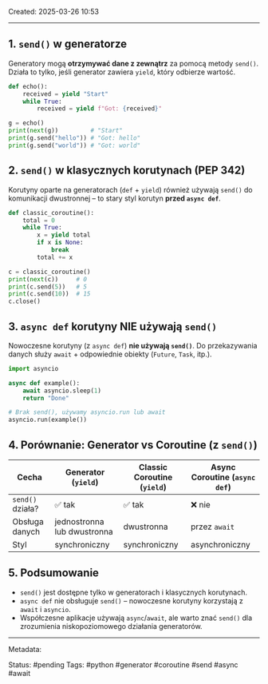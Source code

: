 Created: 2025-03-26 10:53

--- 
## 1. `send()` w generatorze

Generatory mogą **otrzymywać dane z zewnątrz** za pomocą metody `send()`. Działa to tylko, jeśli generator zawiera `yield`, który odbierze wartość.

```python
def echo():
    received = yield "Start"
    while True:
        received = yield f"Got: {received}"

g = echo()
print(next(g))         # "Start"
print(g.send("hello")) # "Got: hello"
print(g.send("world")) # "Got: world"
```

## 2. `send()` w klasycznych korutynach (PEP 342)

Korutyny oparte na generatorach (`def` + `yield`) również używają `send()` do komunikacji dwustronnej – to stary styl korutyn **przed `async def`**.

```python
def classic_coroutine():
    total = 0
    while True:
        x = yield total
        if x is None:
            break
        total += x

c = classic_coroutine()
print(next(c))     # 0
print(c.send(5))   # 5
print(c.send(10))  # 15
c.close()
```

## 3. `async def` korutyny NIE używają `send()`

Nowoczesne korutyny (z `async def`) **nie używają `send()`**. Do przekazywania danych służy `await` + odpowiednie obiekty (`Future`, `Task`, itp.).

```python
import asyncio

async def example():
    await asyncio.sleep(1)
    return "Done"

# Brak send(), używamy asyncio.run lub await
asyncio.run(example())
```

## 4. Porównanie: Generator vs Coroutine (z `send()`)

| Cecha               | Generator (`yield`)     | Classic Coroutine (`yield`)     | Async Coroutine (`async def`) |
|--------------------|--------------------------|----------------------------------|-------------------------------|
| `send()` działa?   | ✅ tak                   | ✅ tak                           | ❌ nie                        |
| Obsługa danych      | jednostronna lub dwustronna | dwustronna                   | przez `await`                |
| Styl               | synchroniczny            | synchroniczny                   | asynchroniczny               |

## 5. Podsumowanie

- `send()` jest dostępne tylko w generatorach i klasycznych korutynach.
- `async def` nie obsługuje `send()` – nowoczesne korutyny korzystają z `await` i `asyncio`.
- Współczesne aplikacje używają `async`/`await`, ale warto znać `send()` dla zrozumienia niskopoziomowego działania generatorów.

--- 
Metadata: 

Status: #pending 
Tags: #python #generator #coroutine #send #async #await
